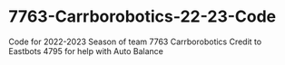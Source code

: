 # 7763-Carrborobotics-22-23-Code
Code for 2022-2023 Season of team 7763 Carrborobotics 
Credit to Eastbots 4795 for help with Auto Balance

